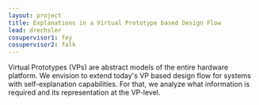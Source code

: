 ```yaml
---
layout: project
title: Explanations in a Virtual Prototype based Design Flow 
lead: drechsler
cosupervisor1: fey
cosupervisor2: falk
---
```



Virtual Prototypes (VPs) are abstract models of the entire hardware platform.
We envision to extend today's VP based design flow for systems with self-explanation capabilities. 
For that, we analyze 
what information is required and its representation at the VP-level.


